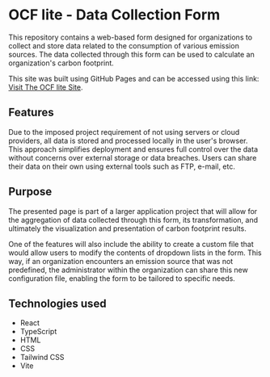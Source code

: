 # OCF lite - Data Collection Form

This repository contains a web-based form designed for organizations to collect and store data related to the consumption of various emission sources. The data collected through this form can be used to calculate an organization's carbon footprint.

This site was built using GitHub Pages and can be accessed using this link: [Visit The OCF lite Site](https://adinzlotyint.github.com/).

## Features

Due to the imposed project requirement of not using servers or cloud providers, all data is stored and processed locally in the user's browser. This approach simplifies deployment and ensures full control over the data without concerns over external storage or data breaches.
Users can share their data on their own using external tools such as FTP, e-mail, etc.

## Purpose

The presented page is part of a larger application project that will allow for the aggregation of data collected through this form, its transformation, and ultimately the visualization and presentation of carbon footprint results.

One of the features will also include the ability to create a custom file that would allow users to modify the contents of dropdown lists in the form. This way, if an organization encounters an emission source that was not predefined, the administrator within the organization can share this new configuration file, enabling the form to be tailored to specific needs.

## Technologies used

- React
- TypeScript
- HTML
- CSS
- Tailwind CSS
- Vite
